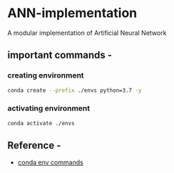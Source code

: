 # ANN-implementation
A modular implementation of Artificial Neural Network


## important commands -

### creating environment
```bash
conda create --prefix ./envs python=3.7 -y
```

### activating environment
```bash
conda activate ./envs
```
## Reference -

* [conda env commands](https://conda.io/projects/conda/en/latest/user-guide/tasks/manage-environments.html#)
